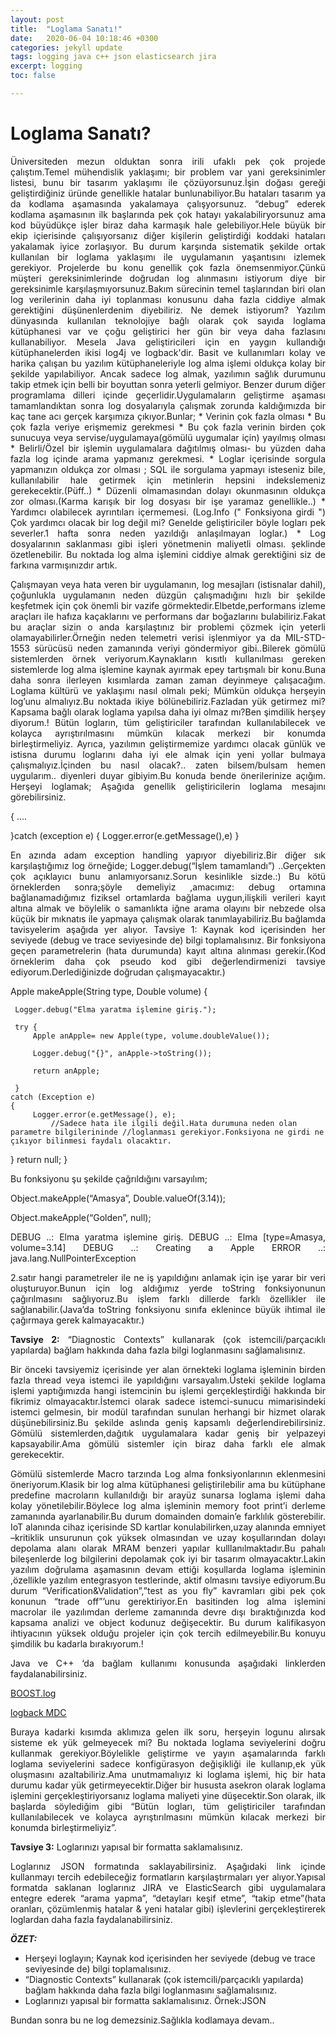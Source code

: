```yaml
---
layout: post
title:  "Loglama Sanatı!"
date:   2020-06-04 10:18:46 +0300
categories: jekyll update
tags: logging java c++ json elasticsearch jira
excerpt: logging
toc: false

---
```


<style>
p {
    text-align:justify;  
	  text-justify:auto;

}
</style>
<h1>Loglama Sanatı?</h1>


Üniversiteden mezun olduktan sonra irili ufaklı pek çok projede çalıştım.Temel mühendislik yaklaşımı; bir problem var yani gereksinimler listesi, bunu bir tasarım yaklaşımı ile çözüyorsunuz.İşin doğası gereği geliştirdiğiniz üründe genellikle hatalar bunlunabiliyor.Bu hataları tasarım ya da kodlama aşamasında yakalamaya çalışyorsunuz. “debug” ederek kodlama aşamasının ilk başlarında pek çok hatayı yakalabiliryorsunuz ama kod büyüdükçe işler biraz daha karmaşık hale gelebiliyor.Hele büyük bir ekip içierisinde çalışıyorsanız diğer kişilerin geliştirdiği koddaki hataları yakalamak iyice zorlaşıyor. Bu durum karşında sistematik şekilde ortak kullanılan bir loglama yaklaşımı ile uygulamanın yaşantısını izlemek gerekiyor.
Projelerde bu konu genellik çok fazla önemsenmiyor.Çünkü müşteri gereksinimlerinde doğrudan log alınmasını istiyorum diye bir gereksinimle karşılaşmıyorsunuz.Bakım sürecinin temel taşlarından biri olan log verilerinin daha iyi toplanması konusunu daha fazla ciddiye almak gerektiğini düşünenlerdenim diyebiliriz.
Ne demek istiyorum? Yazılım dünyasında kullanılan teknolojiye bağlı olarak çok sayıda loglama kütüphanesi var ve çoğu geliştirici her gün bir veya daha fazlasını kullanabiliyor. Mesela Java geliştiricileri için en yaygın kullandığı kütüphanelerden ikisi log4j ve logback'dir. Basit ve kullanımları kolay ve harika çalışan bu yazılım kütüphaneleriyle log alma işlemi oldukça kolay bir şekilde yapılabiliyor. Ancak sadece log almak, yazılımın sağlık durumunu takip etmek için belli bir boyuttan sonra yeterli gelmiyor. Benzer durum diğer programlama dilleri içinde geçerlidir.Uygulamaların geliştirme aşaması tamamlandıktan sonra log dosyalarıyla çalışmak zorunda kaldığımızda bir kaç tane acı gerçek karşımıza çıkıyor.Bunlar;
	*	Verinin çok fazla olması
	*	Bu çok fazla veriye erişmemiz gerekmesi
	*	Bu çok fazla verinin birden çok sunucuya veya servise/uygulamaya(gömülü uygumalar için) yayılmış olması
	*	Belirli/Özel bir işlemin uygulamalara dağıtılmış olması- bu yüzden daha fazla log içinde arama yapmanız gerekmesi.
	*	Loglar içerisinde sorgula yapmanızın oldukça zor olması ; SQL ile sorgulama yapmayı isteseniz bile, kullanılabilir hale getirmek için metinlerin hepsini indekslemeniz gerekecektir.(Püff..)
	*	Düzenli olmamasından dolayı okunmasının oldukça zor olması.(Karma karışık bir log dosyası bir işe yaramaz genellikle..)
	*	Yardımcı olabilecek ayrıntıları içermemesi. (Log.Info (" Fonksiyona girdi ") Çok yardımcı olacak bir log değil mi? Genelde geliştiriciler böyle logları pek severler.1 hafta sonra neden yazıldığı anlaşılmayan loglar.)
	*	Log dosyalarının saklanması gibi işleri yönetmenin maliyetli olması.
şeklinde özetlenebilir. Bu noktada log alma işlemini ciddiye almak gerektiğini siz de farkına varmışınızdır artık.

Çalışmayan veya hata veren bir uygulamanın, log mesajları (istisnalar dahil), çoğunlukla uygulamanın neden düzgün çalışmadığını hızlı bir şekilde keşfetmek için çok önemli bir vazife görmektedir.Elbetde,performans izleme araçları ile hafıza kaçaklarını ve performans dar boğazlarını bulabiliriz.Fakat bu araçlar sizin o anda karşılaştınız bir problemi çözmek için yeterli olamayabilirler.Örneğin neden telemetri verisi işlenmiyor ya da MIL-STD-1553 sürücüsü neden zamanında veriyi göndermiyor gibi..Bilerek gömülü sistemlerden örnek veriyorum.Kaynakların kısıtlı kullanılması gereken sistemlerde log alma işlemine kaynak ayırmak epey tartışmalı bir konu.Buna daha sonra ilerleyen kısımlarda zaman zaman deyinmeye çalışacağım.
Loglama kültürü ve yaklaşımı nasıl olmalı peki;
Mümkün oldukça herşeyin log’unu almalıyız.Bu noktada ikiye bölünebiliriz.Fazladan yük getirmez mi? Kapsama bağlı olarak loglama yapılsa daha iyi olmaz mı?Ben şimdilik herşey diyorum.!
Bütün logların, tüm geliştiriciler tarafından kullanılabilecek ve kolayca ayrıştırılmasını mümkün kılacak merkezi bir konumda birleştirmeliyiz. Ayrıca, yazılımın geliştirmemize yardımcı olacak günlük ve istisna durumu loglarını daha iyi ele almak için yeni yollar bulmaya çalışmalıyız.İçinden bu nasıl olacak?.. zaten bilsem/bulsam hemen uygularım.. diyenleri duyar gibiyim.Bu konuda bende önerilerinize açığım.
Herşeyi loglamak; Aşağıda genellik geliştiricilerin loglama mesajını görebilirsiniz.

{
	....

}catch (exception e)
{
	Logger.error(e.getMessage(),e)
}

En azında adam exception handling yapıyor diyebiliriz.Bir diğer sık karşılaştığımız log örneğide;
Logger.debug(“İşlem tamamlandı”) ..Gerçekten çok açıklayıcı bunu anlamıyorsanız.Sorun kesinlikle sizde.:)
Bu kötü örneklerden sonra;şöyle demeliyiz ,amacımız: debug ortamına bağlanamadığımız fiziksel ortamlarda bağlama uygun,ilişkili verileri kayıt altına almak ve böylelik o samanlıkta iğne arama olayını bir nebzede olsa küçük bir mıknatıs ile yapmaya çalışmak olarak tanımlayabiliriz.Bu bağlamda tavisyelerim aşağıda yer alıyor.
Tavsiye 1: Kaynak kod içerisinden her seviyede (debug ve trace seviyesinde de) bilgi toplamalısınız.
Bir fonksiyona geçen parametrelerin (hata durumunda) kayıt altına alınması gerekir.(Kod örneklerim daha çok pseudo kod gibi değerlendirmenizi tavsiye ediyorum.Derlediğinizde doğrudan çalışmayacaktır.)


Apple makeApple(String type, Double volume)
{

   	 Logger.debug("Elma yaratma işlemine giriş.");

   	 try {
   		 Apple anApple= new Apple(type, volume.doubleValue());

   		 Logger.debug("{}", anApple->toString());

   		 return anApple;

   	 }
	catch (Exception e)
	{
   		 Logger.error(e.getMessage(), e);
			 //Sadece hata ile ilgili değil.Hata durumuna neden olan parametre bilgilerininde //loglanması gerekiyor.Fonksiyona ne girdi ne çıkıyor bilinmesi faydalı olacaktır.
  }
  	 return null;
  }


Bu fonksiyonu şu şekilde çağrıldığını varsayılım;


Object.makeApple(“Amasya”, Double.valueOf(3.14));

Object.makeApple(“Golden”, null);

DEBUG ..: Elma yaratma işlemine giriş.
DEBUG ..: Elma [type=Amasya, volume=3.14]
DEBUG ..: Creating a Apple
ERROR ..: java.lang.NullPointerException

2.satır hangi parametreler ile ne iş yapıldığını anlamak için işe yarar bir veri oluşturuyor.Bunun için log aldığımız yerde toString fonksiyonunun çağırılmasını sağlıyoruz.Bu işlem farklı dillerde farklı özellikler ile sağlanabilir.(Java’da toString fonksiyonu sınıfa eklenince büyük ihtimal ile çağırmaya gerek kalmayacaktır.)

<b>Tavsiye 2:</b> “Diagnostic Contexts” kullanarak (çok istemcili/parçacıklı yapılarda) bağlam hakkında daha fazla bilgi loglanmasını sağlamalısınız.

Bir önceki tavsiyemiz içerisinde yer alan örnekteki loglama işleminin birden fazla thread veya istemci ile yapıldığını varsayalım.Üsteki şekilde loglama işlemi yaptığımızda hangi istemcinin bu işlemi gerçekleştirdiği hakkında bir fikrimiz olmayacaktır.İstemci olarak sadece istemci-sunucu mimarisindeki istemci gelmesin, bir modül tarafından sunulan herhangi bir hizmet olarak düşünebilirsiniz.Bu şekilde aslında geniş kapsamlı değerlendirebilirsiniz. Gömülü sistemlerden,dağıtık uygulamalara kadar geniş bir yelpazeyi kapsayabilir.Ama gömülü sistemler için biraz daha farklı ele almak gerekecektir.

Gömülü sistemlerde Macro tarzında Log alma fonksiyonlarının eklenmesini öneriyorum.Klasik bir log alma kütüphanesi geliştirilebilir ama bu kütüphane predefine macroların kullanıldığı bir arayüz sunarsa loglama işlemi daha kolay yönetilebilir.Böylece log alma işleminin memory foot print’i derleme zamanında ayarlanabilir.Bu durum domainden domain’e farklılık gösterebilir. IoT alanında cihaz içerisinde SD kartlar konulabilirken,uzay alanında emniyet –kritiklik unsurunun çok yüksek olmasından ve uzay koşullarından dolayı depolama alanı olarak MRAM benzeri yapılar kulllanılmaktadır.Bu pahalı bileşenlerde log bilgilerini depolamak çok iyi bir tasarım olmayacaktır.Lakin yazılım doğrulama aşamasının devam ettiği koşullarda loglama işleminin ,özellikle yazılım entegrasyon testlerinde, aktif olmasını tavsiye ediyorum.Bu durum “Verification&Validation”,”test as you fly” kavramları gibi pek çok konunun “trade off”’unu gerektiriyor.En basitinden log alma işlemini macrolar ile yazılımdan derleme zamanında devre dışı bıraktığınızda kod kapsama analizi ve object kodunuz değişecektir. Bu durum kalifikasyon ihtiyacının yüksek olduğu projeler için çok tercih edilmeyebilir.Bu konuyu şimdilik bu kadarla bırakıyorum.!

Java ve C++ ‘da bağlam kullanımı konusunda aşağıdaki linklerden faydalanabilirsiniz.

[BOOST.log](https://www.boost.org/doc/libs/1_67_0/libs/log/doc/html/log/design.html)

[logback MDC](https://logback.qos.ch/manual/mdc.html)

Buraya kadarki kısımda aklımıza gelen ilk soru, herşeyin logunu alırsak sisteme ek yük gelmeyecek mi? Bu noktada loglama seviyelerini doğru kullanmak gerekiyor.Böylelikle geliştirme ve yayın aşamalarında farklı loglama seviyelerini sadece konfigürasyon değişikliği ile kullanıp,ek yük oluşmasını azaltabiliriz.Ama unutmamalıyız ki  loglama işlemi, hiç bir hata durumu kadar yük getirmeyecektir.Diğer bir hususta asekron olarak loglama işlemini gerçekleştiriyorsanız loglama maliyeti yine düşecektir.Son olarak, ilk başlarda söylediğim gibi “Bütün logları, tüm geliştiriciler tarafından kullanılabilecek ve kolayca ayrıştırılmasını mümkün kılacak merkezi bir konumda birleştirmeliyiz”.


<b>Tavsiye 3:</b> Loglarınızı yapısal bir formatta saklamalısınız.


Loglarınız JSON formatında saklayabilirsiniz. Aşağıdaki link içinde kullanmayı tercih edebileceğiz formatların karşılaştırmaları yer alıyor.Yapısal formatda saklanan loglarınız JIRA ve ElasticSearch gibi uygulamalara entegre ederek “arama yapma”, “detayları keşif etme”, “takip etme”(hata oranları, çözümlenmiş hatalar & yeni hatalar gibi) işlevlerini gerçekleştirerek loglardan daha fazla faydalanabilirsiniz.


<i><b>ÖZET:</b></i>
*	Herşeyi loglayın; Kaynak kod içerisinden her seviyede (debug ve trace seviyesinde de) bilgi toplamalısınız.
*	“Diagnostic Contexts” kullanarak (çok istemcili/parçacıklı yapılarda) bağlam hakkında daha fazla bilgi loglanmasını sağlamalısınız.
*	Loglarınızı yapısal bir formatta saklamalısınız. Örnek:JSON

Bundan sonra bu ne log demezsiniz.Sağlıkla kodlamaya devam..
